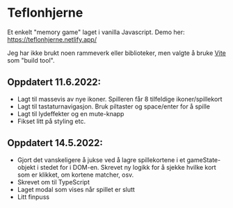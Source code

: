 # Teflonhjerne 

Et enkelt "memory game" laget i vanilla Javascript. Demo her: https://teflonhjerne.netlify.app/

Jeg har ikke brukt noen rammeverk eller biblioteker, men valgte å bruke [Vite](https://vitejs.dev/) som "build tool".


## Oppdatert 11.6.2022:
- Lagt til massevis av nye ikoner. Spilleren får 8 tilfeldige ikoner/spillekort
- Lagt til tastaturnavigasjon. Bruk piltaster og space/enter for å spille
- Lagt til lydeffekter og en mute-knapp
- Fikset litt på styling etc. 

## Oppdatert 14.5.2022:

- Gjort det vanskeligere å jukse ved å lagre spillekortene i et gameState-objekt i stedet for i DOM-en. Skrevet ny logikk for å sjekke hvilke kort som er klikket, om kortene matcher, osv.
- Skrevet om til TypeScript
- Laget modal som vises når spillet er slutt
- Litt finpuss

